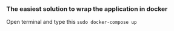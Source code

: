 <h3>The easiest solution to wrap the application in docker</h3>
Open terminal and type this
<code>sudo docker-compose up</code>
